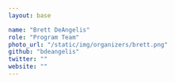 ```yaml
---
layout: base

name: "Brett DeAngelis"
role: "Program Team"
photo_url: "/static/img/organizers/brett.png"
github: "bdeangelis"
twitter: ""
website: ""
---
```

